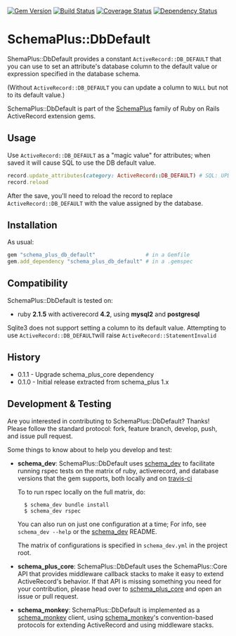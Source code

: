 [![Gem Version](https://badge.fury.io/rb/schema_plus_db_default.svg)](http://badge.fury.io/rb/schema_plus_db_default)
[![Build Status](https://secure.travis-ci.org/SchemaPlus/schema_plus_db_default.svg)](http://travis-ci.org/SchemaPlus/schema_plus_db_default)
[![Coverage Status](https://img.shields.io/coveralls/SchemaPlus/schema_plus_db_default.svg)](https://coveralls.io/r/SchemaPlus/schema_plus_db_default)
[![Dependency Status](https://gemnasium.com/lomba/schema_plus_db_default.svg)](https://gemnasium.com/SchemaPlus/schema_plus_db_default)

# SchemaPlus::DbDefault

ShemaPlus::DbDefault provides a constant `ActiveRecord::DB_DEFAULT` that you can use to set an attribute's database column to the default value or expression specified in the database schema. 

(Without `ActiveRecord::DB_DEFAULT` you can update a column to `NULL` but not to its default value.)

SchemaPlus::DbDefault is part of the [SchemaPlus](https://github.com/SchemaPlus/) family of Ruby on Rails ActiveRecord extension gems.

## Usage

Use `ActiveRecord::DB_DEFAULT` as a "magic value" for attributes; when saved it will cause SQL to use the DB default value.

```ruby
record.update_attributes(category: ActiveRecord::DB_DEFAULT) # SQL: UPDATE tablename SET category = DEFAULT
record.reload
```

After the save, you'll need to reload the record to replace `ActiveRecord::DB_DEFAULT` with the value assigned by the database.

## Installation

<!-- SCHEMA_DEV: TEMPLATE INSTALLATION - begin -->
<!-- These lines are auto-inserted from a schema_dev template -->
As usual:

```ruby
gem "schema_plus_db_default"                # in a Gemfile
gem.add_dependency "schema_plus_db_default" # in a .gemspec
```

<!-- SCHEMA_DEV: TEMPLATE INSTALLATION - end -->

## Compatibility

SchemaPlus::DbDefault is tested on:

<!-- SCHEMA_DEV: MATRIX - begin -->
<!-- These lines are auto-generated by schema_dev based on schema_dev.yml -->
* ruby **2.1.5** with activerecord **4.2**, using **mysql2** and **postgresql**

<!-- SCHEMA_DEV: MATRIX - end -->

Sqlite3 does not support setting a column to its default value.  Attempting to use `ActiveRecord::DB_DEFAULT`will raise `ActiveRecord::StatementInvalid`

## History

* 0.1.1 - Upgrade schema_plus_core dependency
* 0.1.0 - Initial release extracted from schema_plus 1.x

## Development & Testing

Are you interested in contributing to SchemaPlus::DbDefault?  Thanks!  Please follow
the standard protocol: fork, feature branch, develop, push, and issue pull
request.

Some things to know about to help you develop and test:

<!-- SCHEMA_DEV: TEMPLATE USES SCHEMA_DEV - begin -->
<!-- These lines are auto-inserted from a schema_dev template -->
* **schema_dev**:  SchemaPlus::DbDefault uses [schema_dev](https://github.com/SchemaPlus/schema_dev) to
  facilitate running rspec tests on the matrix of ruby, activerecord, and database
  versions that the gem supports, both locally and on
  [travis-ci](http://travis-ci.org/SchemaPlus/schema_plus_db_default)

  To to run rspec locally on the full matrix, do:

        $ schema_dev bundle install
        $ schema_dev rspec

  You can also run on just one configuration at a time;  For info, see `schema_dev --help` or the [schema_dev](https://github.com/SchemaPlus/schema_dev) README.

  The matrix of configurations is specified in `schema_dev.yml` in
  the project root.


<!-- SCHEMA_DEV: TEMPLATE USES SCHEMA_DEV - end -->

<!-- SCHEMA_DEV: TEMPLATE USES SCHEMA_PLUS_CORE - begin -->
<!-- These lines are auto-inserted from a schema_dev template -->
* **schema_plus_core**: SchemaPlus::DbDefault uses the SchemaPlus::Core API that
  provides middleware callback stacks to make it easy to extend
  ActiveRecord's behavior.  If that API is missing something you need for
  your contribution, please head over to
  [schema_plus_core](https://github.com/SchemaPlus/schema_plus_core) and open
  an issue or pull request.

<!-- SCHEMA_DEV: TEMPLATE USES SCHEMA_PLUS_CORE - end -->

<!-- SCHEMA_DEV: TEMPLATE USES SCHEMA_MONKEY - begin -->
<!-- These lines are auto-inserted from a schema_dev template -->
* **schema_monkey**: SchemaPlus::DbDefault is implemented as a
  [schema_monkey](https://github.com/SchemaPlus/schema_monkey) client,
  using [schema_monkey](https://github.com/SchemaPlus/schema_monkey)'s
  convention-based protocols for extending ActiveRecord and using middleware stacks.

<!-- SCHEMA_DEV: TEMPLATE USES SCHEMA_MONKEY - end -->
